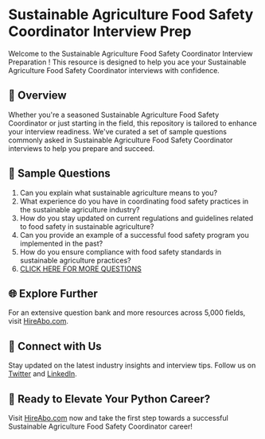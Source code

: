 # Sustainable Agriculture Food Safety Coordinator Interview Prep

Welcome to the Sustainable Agriculture Food Safety Coordinator Interview Preparation ! This resource is designed to help you ace your Sustainable Agriculture Food Safety Coordinator interviews with confidence.

## 🚀 Overview

Whether you're a seasoned Sustainable Agriculture Food Safety Coordinator or just starting in the field, this repository is tailored to enhance your interview readiness. We've curated a set of sample questions commonly asked in Sustainable Agriculture Food Safety Coordinator interviews to help you prepare and succeed.

## 📝 Sample Questions

1. Can you explain what sustainable agriculture means to you?
2. What experience do you have in coordinating food safety practices in the sustainable agriculture industry?
3. How do you stay updated on current regulations and guidelines related to food safety in sustainable agriculture?
4. Can you provide an example of a successful food safety program you implemented in the past?
5. How do you ensure compliance with food safety standards in sustainable agriculture practices?
6. [CLICK HERE FOR MORE QUESTIONS](https://hireabo.com/job/10_4_44/Sustainable%20Agriculture%20Food%20Safety%20Coordinator)

## 🌐 Explore Further

For an extensive question bank and more resources across 5,000 fields, visit [HireAbo.com](https://www.hireabo.com).

## 📱 Connect with Us

Stay updated on the latest industry insights and interview tips. Follow us on [Twitter](https://twitter.com/hireabo) and [LinkedIn](https://www.linkedin.com/in/hire-abo-3609972a8/).

## 🚀 Ready to Elevate Your Python Career?

Visit [HireAbo.com](https://www.hireabo.com) now and take the first step towards a successful Sustainable Agriculture Food Safety Coordinator career!